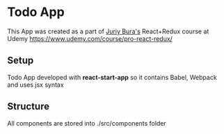 # Todo App

This App was created as a part of [Juriy Bura's](https://github.com/Juriy) React+Redux course at Udemy <https://www.udemy.com/course/pro-react-redux/>

## Setup
Todo App developed with __react-start-app__ so it contains Babel, Webpack and uses jsx syntax

## Structure
All components are stored into ./src/components folder